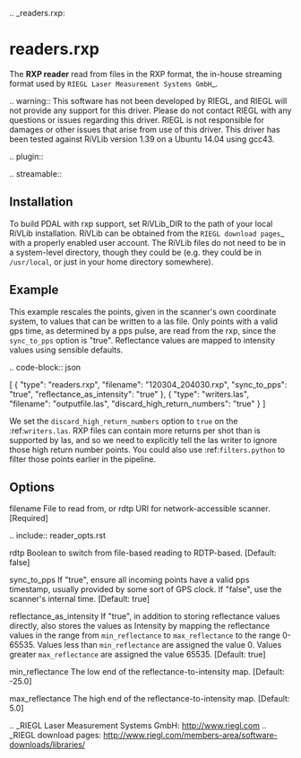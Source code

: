 .. _readers.rxp:

readers.rxp
===========

The **RXP reader** read from files in the RXP format, the in-house streaming format used by `RIEGL Laser Measurement Systems GmbH`_.

.. warning::
   This software has not been developed by RIEGL, and RIEGL will not provide
   any support for this driver.  Please do not contact RIEGL with any
   questions or issues regarding this driver.  RIEGL is not responsible
   for damages or other issues that arise from use of this driver.
   This driver has been tested against RiVLib version 1.39 on a Ubuntu
   14.04 using gcc43.

.. plugin::

.. streamable::

Installation
------------

To build PDAL with rxp support, set RiVLib_DIR to the path of your local
RiVLib installation.  RiVLib can be obtained from the `RIEGL download pages`_
with a properly enabled user account.  The RiVLib files do not need to be
in a system-level directory, though they could be (e.g. they could be
in ``/usr/local``, or just in your home directory somewhere).


Example
-------

This example rescales the points, given in the scanner's own coordinate
system, to values that can be written to a las file.  Only points with a
valid gps time, as determined by a pps pulse, are read from the rxp, since
the ``sync_to_pps`` option is "true".  Reflectance values are mapped to
intensity values using sensible defaults.

.. code-block:: json

  [
      {
          "type": "readers.rxp",
          "filename": "120304_204030.rxp",
          "sync_to_pps": "true",
          "reflectance_as_intensity": "true"
      },
      {
          "type": "writers.las",
          "filename": "outputfile.las",
          "discard_high_return_numbers": "true"
      }
  ]


We set the ``discard_high_return_numbers`` option to ``true`` on the
:ref:`writers.las`.  RXP files can contain more returns per shot than is
supported by las, and so we need to explicitly tell the las writer to ignore
those high return number points.  You could also use :ref:`filters.python`
to filter those points earlier in the pipeline.


Options
-------

filename
  File to read from, or rdtp URI for network-accessible scanner. [Required]

.. include:: reader_opts.rst

rdtp
  Boolean to switch from file-based reading to RDTP-based. [Default: false]

sync_to_pps
  If "true", ensure all incoming points have a valid pps timestamp, usually
  provided by some sort of GPS clock.  If "false", use the scanner's internal
  time.  [Default: true]

reflectance_as_intensity
  If "true", in addition to storing reflectance values directly, also
  stores the values as Intensity by mapping the reflectance values in the
  range from `min_reflectance` to `max_reflectance` to the range 0-65535.
  Values less than `min_reflectance` are assigned the value 0.
  Values greater `max_reflectance` are assigned the value 65535.
  [Default: true]

min_reflectance
  The low end of the reflectance-to-intensity map.  [Default: -25.0]

max_reflectance
  The high end of the reflectance-to-intensity map.  [Default: 5.0]

.. _RIEGL Laser Measurement Systems GmbH: http://www.riegl.com
.. _RIEGL download pages: http://www.riegl.com/members-area/software-downloads/libraries/

